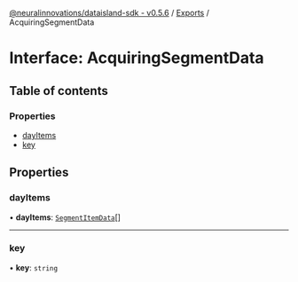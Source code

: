 [@neuralinnovations/dataisland-sdk - v0.5.6](../../README.md) / [Exports](../modules.md) / AcquiringSegmentData

# Interface: AcquiringSegmentData

## Table of contents

### Properties

- [dayItems](AcquiringSegmentData.md#dayitems)
- [key](AcquiringSegmentData.md#key)

## Properties

### dayItems

• **dayItems**: [`SegmentItemData`](SegmentItemData.md)[]

___

### key

• **key**: `string`
